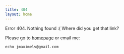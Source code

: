 ```yaml
---
title: 404
layout: home
---
```


Error 404. Nothing found :( Where did you get that link?

Please go to [homepage](http://bizhishui.github.io) or email me:

    echo jmaximelv@gmail.com

